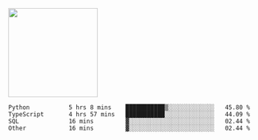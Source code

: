 <img height="180em" src="https://github-readme-stats.vercel.app/api?username=toadkarter&show_icons=true&hide_border=true&&count_private=true&include_all_commits=true" />

<!--START_SECTION:waka-->

```text
Python           5 hrs 8 mins    ███████████▒░░░░░░░░░░░░░   45.80 %
TypeScript       4 hrs 57 mins   ███████████░░░░░░░░░░░░░░   44.09 %
SQL              16 mins         ▓░░░░░░░░░░░░░░░░░░░░░░░░   02.44 %
Other            16 mins         ▓░░░░░░░░░░░░░░░░░░░░░░░░   02.44 %
```

<!--END_SECTION:waka-->
